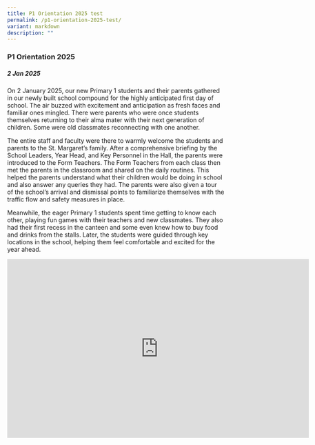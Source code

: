 ```yaml
---
title: P1 Orientation 2025 test
permalink: /p1-orientation-2025-test/
variant: markdown
description: ""
---
```

### **P1 Orientation 2025**

##### 2 Jan 2025

On 2 January 2025, our new Primary 1 students and their parents gathered in our newly built school compound for the highly anticipated first day of school. The air buzzed with excitement and anticipation as fresh faces and familiar ones mingled. There were parents who were once students themselves returning to their alma mater with their next generation of children. Some were old classmates reconnecting with one another. 

The entire staff and faculty were there to warmly welcome the students and parents to the St. Margaret’s family. After a comprehensive briefing by the School Leaders, Year Head, and Key Personnel in the Hall, the parents were introduced to the Form Teachers. The Form Teachers from each class then met the parents in the classroom and shared on the daily routines. This helped the parents understand what their children would be doing in school and also answer any queries they had.   The parents were also given a tour of the school’s arrival and dismissal points to familiarize themselves with the traffic flow and safety measures in place. 

Meanwhile, the eager Primary 1 students spent time getting to know each other, playing fun games with their teachers and new classmates. They also had their first recess in the canteen and some even knew how to buy food and drinks from the stalls. Later, the students were guided through key locations in the school, helping them feel comfortable and excited for the year ahead.


<center><iframe allowfullscreen="" allow="accelerometer; autoplay; clipboard-write; encrypted-media; gyroscope; picture-in-picture; web-share" frameborder="0" title="YouTube video player" src="https://www.youtube.com/embed/StYfcE1QQ7U?si=O6MglDhrDJheQzP2" height="415" width="700"></iframe></center>